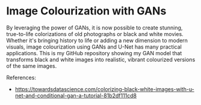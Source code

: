 # Image Colourization with GANs

By leveraging the power of GANs, it is now possible to create stunning, true-to-life colorizations of old photographs or black and white movies. Whether it's bringing history to life or adding a new dimension to modern visuals, image colourization using GANs and U-Net has many practical applications. This is my GitHub repository showing my GAN model that transforms black and white images into realistic, vibrant colourized versions of the same images. 

References: 
* https://towardsdatascience.com/colorizing-black-white-images-with-u-net-and-conditional-gan-a-tutorial-81b2df111cd8
